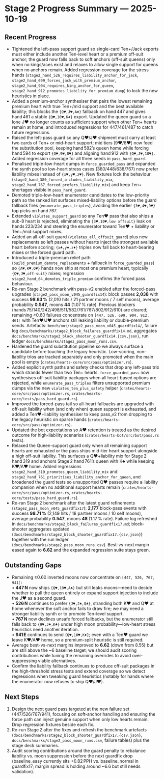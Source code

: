 # Stage 2 Progress Summary — 2025-10-19

## Recent Progress
- Tightened the left-pass support guard so single-card Ten+/Jack exports must either include another Ten-level heart or a premium off-suit anchor; the guard now falls back to soft anchors (off-suit queens) only when no kings/aces exist and relaxes to allow single support for queens when no anchors remain. Added regression coverage for the stress hands (`stage2_hand_526_requires_liability_anchor_for_jack`, `stage2_hand_699_forces_jack_with_premium_anchor`, `stage2_hand_904_requires_king_anchor_for_queen`, `stage2_hand_912_promotes_liability_for_premium_dump`) to lock the new heuristics in place.
- Added a premium-anchor synthesiser that pairs the lowest remaining premium heart with true Ten+/mid support and the best available liability; this blocks the `{Q♥,J♥,A♠}` fallback on hand 447 and gives hand 461 a stable `{Q♥,10♥,K♠}` export. Updated the queen guard so a lone J♥ no longer counts as sufficient support when other Ten+ hearts remain at home, and introduced regressions for 447/461/487 to catch future regressions.
- Raised the left-pass guard so any Q♥/J♥ shipment must carry at least two cards of Ten+ or mid-heart support; mid tiers (9♥/8♥) now feed the substitution pool, keeping hand 582’s queen home while forcing hand 594 to export `{Q♥,9♥,8♥}` and aligning hand 912 with `{Q♥,J♥,10♥}`. Added regression coverage for all three seeds in `pass_hard_guard`.
- Penalised triple-low-heart dumps in `force_guarded_pass` and expanded the synth pool so low-heart stress cases (380/448/638/767) now prefer liability mixes instead of `{x♥,y♥,z♥}`. New fixtures lock the behaviour (`stage2_hand_380_forced_includes_liability_mix`, `stage2_hand_767_forced_prefers_liability_mix`) and keep Ten+ shortages visible in `pass_hard_guard`.
- Demoted triple-low-heart enumerator candidates to the low-priority path so the ranked list surfaces mixed-liability options before the guard fallback fires (`enumerate_pass_triples`), avoiding the earlier `{3♥,4♥,9♥}` top picks on hand 767.
- Extended `violates_support_guard` so any Ten♥ pass that also ships a sub-8 heart is rejected, eliminating the `{3♥,10♥,low offsuit}` leak on hands 223/234 and steering the enumerator toward Ten♥ + liability or Ten+/mid support mixes.
- Added an all-off-suit guard (`violates_all_offsuit_guard`) plus new replacements so left passes without hearts inject the strongest available heart before scoring; `{x♣,y♠,z♦}` triples now fall back to heart-bearing mixes or the forced guard path.
- Introduced a triple-premium relief path (`build_premium_demote_replacements` + fallback in `force_guarded_pass`) so `{A♥,K♥,Q♥}` hands now ship at most one premium heart, typically `{Q♥,J♥,off-suit}` mixes; regression `stage2_hand_64_demotes_triple_premium` confirms the forced pass behaviour.
- Re-ran Stage 2 benchmark with pass-v2 enabled after the forced-pass upgrades (`stage2_pass_moon_v045_guardfix14`): block passes **2,038** with success **98.63 %** (2,010 hits / 21 partner moons / 7 self moons), average probability **0.547**, moons **44** (1.07 % rate). Previous blockers (hands 75/140/242/498/511/582/761/767/802/912/610) are cleared; remaining ≥0.60 failures concentrate on `[447, 526, 699, 904, 912, 461]` with Ten♥/J♥ anchors still leaking liability or double-premium sends. Artefacts: `bench/out/stage2_pass_moon_v045_guardfix14/`, failure log `docs/benchmarks/stage2_block_failures_guardfix14.md`, aggregates `docs/benchmarks/stage2_block_shooter_guardfix14.{csv,json}`, run ledger `docs/benchmarks/stage2_pass_moon_runs.csv`.
- Hardened the guard substitution pipeline so we always surface a candidate before touching the legacy heuristic. Low-scoring, non-liability trios are tracked separately and only promoted when the main pool is empty (`crates/hearts-core/src/pass/optimizer.rs`).
- Added explicit synth paths and safety checks that drop any left-pass trio which strands fewer than two Ten+ hearts. `force_guarded_pass` now synthesises off-suit liability packages when all heart-based options are rejected, while `enumerate_pass_triples` filters unsupported premium dumps via the new `violates_ten_plus_safety` helper (`crates/hearts-core/src/pass/optimizer.rs`, `crates/hearts-core/tests/pass_hard_guard.rs`).
- Improved the forced-pass tail so all-heart fallbacks are upgraded with off-suit liability when (and only when) queen support is exhausted, and added a Ten♥+liability synthesiser to keep pass_v2 from dropping to the legacy heuristic on sparse hands (`crates/hearts-core/src/pass/optimizer.rs`).
- Updated the bot expectations so A♥ retention is treated as the desired outcome for high-liability scenarios (`crates/hearts-bot/src/bot/pass.rs` tests).
- Relaxed the Queen-support guard only when all remaining support hearts are exhausted or the pass ships mid-tier heart support alongside a high off-suit liability. This surfaces a Q♥+liability mix for Stage 2 hand 319 and anchors Stage 2 hand 761’s queen with K♣ while keeping K♥/A♥ home. Added regressions `stage2_hand_319_promotes_queen_liability_mix` and `stage2_hand_761_prioritises_liability_anchor_for_queen`, and broadened the guard tests so unsupported Q♥ passes require a liability companion when no additional support hearts remain (`crates/hearts-core/src/pass/optimizer.rs`, `crates/hearts-core/tests/pass_hard_guard.rs`).
- Re-ran Stage 2 benchmark after the latest guard refinements (`stage2_pass_moon_v045_guardfix17`): **2,177** block-pass events with success **98.71 %** (2,149 hits / 18 partner moons / 10 self moons), average probability **0.547**, moons **48** (1.17 % rate). Failure log refreshed in `docs/benchmarks/stage2_block_failures_guardfix17.md`; block-shooter aggregates updated (`docs/benchmarks/stage2_block_shooter_guardfix17.{csv,json}`) together with the run ledger (`docs/benchmarks/stage2_pass_moon_runs.csv`). Best-vs-next margin eased again to **6.62** and the expanded regression suite stays green.

## Outstanding Gaps
- Remaining ≥0.60 inverted moons now concentrate on `[447, 526, 767, 941]`:  
  • **447 N** now ships `{Q♥,10♥,A♠}` but still leaks moons—need to decide whether to pull the queen entirely or expand support injection to include the J♥ as a second guard.  
  • **526 N** continues to prefer `{J♥,2♠,Q♣}`, stranding both K♥ and Q♥ at home whenever the soft anchor fails to draw fire; we may need a stronger liability synth or to promote Ten-level support.  
  • **767 N** now declines unsafe forced fallbacks, but the enumerator still falls back to `{9♥,J♣,K♣}` under high moon probability—low-heart stress heuristics need another iteration.  
  • **941 E** continues to send `{Q♥,10♥,K♦}`; even with a Ten♥ guard we leave K♥/A♥ home, so a premium-split heuristic is still required.  
- Average best-vs-next margins improved to **6.62** (down from 8.55) but are still above the ~6 baseline target; we should audit scoring contributions while tuning the remaining overrides to avoid over-suppressing viable alternatives.
- Confirm the liability fallback continues to produce off-suit packages in the high-threshold stress tests and extend coverage so we detect regressions when tweaking guard heuristics (notably for hands where the enumerator now refuses to ship Q♥/J♥).

## Next Steps
1. Design the next guard pass targeted at the new failure set (447/526/767/941), focusing on soft-anchor handling and ensuring the force path can inject genuine support when only low hearts remain. Drop regression fixtures beside each fix.
2. Re-run Stage 2 after the fixes and refresh the benchmark artefacts (`docs/benchmarks/stage2_block_shooter_guardfix17.{csv,json}`, `docs/benchmarks/stage2_pass_moon_runs.csv`, failure tables) plus the stage deck summaries.
3. Audit scoring contributions around the guard penalty to rebalance liability vs. moon suppression before the next guardfix drop (baseline_easy currently sits +0.82 PPH vs. baseline_normal in guardfix17; margin spread is holding around ~6.6 but still needs validation).
